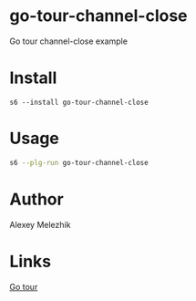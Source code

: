 # go-tour-channel-close

Go tour channel-close example

# Install

    s6 --install go-tour-channel-close

# Usage

```bash
s6 --plg-run go-tour-channel-close
```

# Author

Alexey Melezhik

# Links

[Go tour](https://go.dev/tour)

